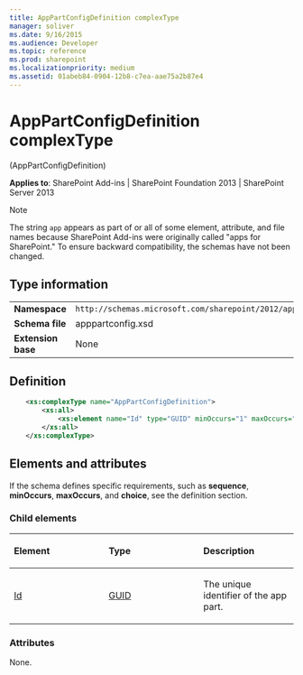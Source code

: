 ```yaml
---
title: AppPartConfigDefinition complexType
manager: soliver
ms.date: 9/16/2015
ms.audience: Developer
ms.topic: reference
ms.prod: sharepoint
ms.localizationpriority: medium
ms.assetid: 01abeb84-0904-12b8-c7ea-aae75a2b87e4
---
```


# AppPartConfigDefinition complexType 

(AppPartConfigDefinition)

**Applies to**: SharePoint Add-ins | SharePoint Foundation 2013 | SharePoint Server 2013

> [!NOTE] 
> The string `app` appears as part of or all of some element, attribute, and file names because SharePoint Add-ins were originally called "apps for SharePoint." To ensure backward compatibility, the schemas have not been changed.

## Type information

|   |   |
|---|---|
| **Namespace**  | `http://schemas.microsoft.com/sharepoint/2012/app/partconfiguration` |
| **Schema file**  | apppartconfig.xsd |
| **Extension base**  | None |

## Definition

```XML
    <xs:complexType name="AppPartConfigDefinition">
        <xs:all>
            <xs:element name="Id" type="GUID" minOccurs="1" maxOccurs="1"></xs:element>
        </xs:all>
    </xs:complexType>
```

## Elements and attributes

If the schema defines specific requirements, such as **sequence**, **minOccurs**, **maxOccurs**, and **choice**, see the definition section.

### Child elements

<table>
<colgroup>
<col width="33%" />
<col width="33%" />
<col width="33%" />
</colgroup>
<thead>
<tr class="header">
<th align="left"><p>Element</p></th>
<th align="left"><p>Type</p></th>
<th align="left"><p>Description</p></th>
</tr>
</thead>
<tbody>
<tr class="odd">
<td align="left"><p><a href="id-element-apppartconfigdefinition-complextypeapppartconfigdefinition.md">Id</a></p></td>
<td align="left"><p><a href="guid-simpletype-apppartconfigdefinition.md">GUID</a></p></td>
<td align="left"><p>The unique identifier of the app part.</p></td>
</tr>
</tbody>
</table>

### Attributes

None.

<br/>

<br/>






